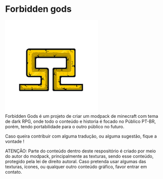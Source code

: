 <h1>Forbidden gods</h1>

<img src="https://github.com/Jason21tod/forbiden-gods/blob/master/imgs/logo/logo_sem_bg_400x400.png?raw=true" height="300">
<br>
Forbidden Gods é um projeto de criar um modpack de minecraft com tema de dark RPG, onde todo o conteúdo e historia é focado no Público PT-BR, porém, tendo portabilidade para o outro público no futuro.

Caso queira contribuir com alguma tradução, ou alguma sugestão, fique a vontade !

ATENÇÃO: Parte do conteúdo dentro deste respositório é criado por meio do autor do modpack, principalmente as texturas, sendo esse conteúdo, protegido pela lei de direito autoral. Caso pretenda usar algumas das texturas, ícones, ou qualquer outro conteúdo gráfico, favor entrar em contato.